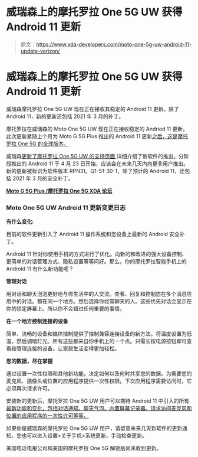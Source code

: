 # 威瑞森上的摩托罗拉 One 5G UW 获得 Android 11 更新

> 原文：<https://www.xda-developers.com/moto-one-5g-uw-android-11-update-verizon/>

# 威瑞森上的摩托罗拉 One 5G UW 获得 Android 11 更新

威瑞森摩托罗拉 One 5G UW 现在正在接收其稳定的 Android 11 更新。除了 Android 11，新的更新还包括 2021 年 3 月的补丁。

摩托罗拉在威瑞森的 Moto One 5G UW 现在正在接收稳定的 Andriod 11 更新。此次更新紧随上个月为 Moto G 5G Plus 推出的 Android 11 更新[之后，这是摩托罗拉 One 5G 的全球版本。](https://www.xda-developers.com/motorola-moto-g-5g-plus-android-11-update/)

威瑞森[更新了摩托罗拉 One 5G UW 的支持页面](https://www.anrdoezrs.net/links/100122946/type/dlg/sid/UUxdaUeUpU2571/https://www.verizon.com/support/motorola-one-5g-uw-update/),详细介绍了新软件的推出。分阶段推出的 Android 11 于 4 月 23 日开始，应该会在未来几天内向更多用户推出。新的更新被标识为软件版本 RPN31。Q1-51-30-1，除了预计的 Android 11，还包括 2021 年 3 月的安全补丁。

**[Moto G 5G Plus /摩托罗拉 One 5G XDA 论坛](https://forum.xda-developers.com/c/moto-g-5g-plus-aka-motorola-one-5g.11139/)**

### Moto One 5G UW Android 11 更新变更日志

**有什么变化:**

目前的软件更新引入了 Android 11 操作系统和您设备上最新的 Android 安全补丁。

Android 11 针对你使用手机的方式进行了优化。向新的和改进的强大设备控制、更简单的对话管理方式、隐私设置等等问好。那么，你的摩托罗拉智能手机上的 Android 11 有什么新功能呢？

**管理对话**

用对话和聊天泡泡更好地与你生活中的人交流。查看、回复和控制您在多个消息应用中的对话。都在同一个地方。然后选择你经常聊天的人。这些优先对话会显示在你的锁定屏幕上。所以你不会错过任何重要的事情。

**在一个地方控制连接的设备**

简单、流畅的设备和媒体控制提供了控制兼容连接设备的新方法。将温度设置为低温，然后调暗灯光。所有这些都来自你手机上的一个点。只需长按电源按钮即可查看和管理连接的设备。让家居生活变得更加轻松。

**您的数据，尽在掌握**

通过设置一次性权限和其他新功能，决定如何以及何时共享您的数据。为需要您的麦克风、摄像头或位置的应用程序提供一次性权限。下次应用程序需要访问时，它必须再次请求许可。

安装新的更新后，摩托罗拉 One 5G UW 用户可以期待 Android 11 中引入的所有[最新功能和变化，包括对话通知、聊天气泡、内置屏幕记录器、请求访问麦克风和位置的应用程序的一次性许可等等。](https://www.xda-developers.com/android-11-features-developers-new-apis/)

如果你是威瑞森的摩托罗拉 One 5G UW 用户，请留意未来几天新软件的更新通知。您也可以进入设置>关于手机>系统更新，手动检查更新。

美国电话电报公司和美国的摩托罗拉 One 5G 解锁版尚未收到更新。